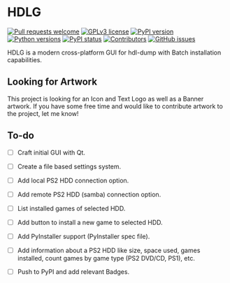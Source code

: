 # HDLG

[![Pull requests welcome](https://img.shields.io/badge/PRs-welcome-brightgreen)](http://makeapullrequest.com)
[![GPLv3 license](https://img.shields.io/badge/license-GPLv3-blue)](https://github.com/rlaphoenix/hdlg/blob/master/LICENSE)
[![PyPI version](https://img.shields.io/pypi/v/hdlg)](https://pypi.org/project/hdlg)
[![Python versions](https://img.shields.io/pypi/pyversions/hdlg)](https://pypi.org/project/hdlg)
[![PyPI status](https://img.shields.io/pypi/status/hdlg)](https://pypi.org/project/hdlg)
[![Contributors](https://img.shields.io/github/contributors/rlaphoenix/hdlg)](https://github.com/rlaphoenix/hdlg/graphs/contributors)
[![GitHub issues](https://img.shields.io/github/issues/rlaphoenix/hdlg)](https://github.com/rlaphoenix/hdlg/issues)

HDLG is a modern cross-platform GUI for hdl-dump with Batch installation capabilities.

## Looking for Artwork

This project is looking for an Icon and Text Logo as well as a Banner artwork. If you have some free time and would
like to contribute artwork to the project, let me know!

## To-do

- [ ] Craft initial GUI with Qt.
- [ ] Create a file based settings system.
- [ ] Add local PS2 HDD connection option.
- [ ] Add remote PS2 HDD (samba) connection option.
- [ ] List installed games of selected HDD.
- [ ] Add button to install a new game to selected HDD.
- [ ] Add PyInstaller support (PyInstaller spec file).
- [ ] Add information about a PS2 HDD like size, space used, games installed, count games by game type (PS2 DVD/CD, PS1), etc.
- [ ] Push to PyPI and add relevant Badges.


